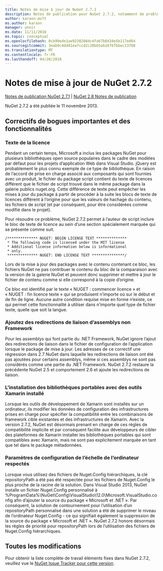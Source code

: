 ```yaml
---
title: Notes de mise à jour de NuGet 2.7.2
description: Notes de publication pour NuGet 2.7.2, notamment de problèmes connus, des correctifs de bogues, les fonctionnalités ajoutées et dcr.
author: karann-msft
ms.author: karann
manager: unnir
ms.date: 11/11/2016
ms.topic: conceptual
ms.openlocfilehash: 0cb99e4e1ae9238286dc4fab7b8d34e5b117ed64
ms.sourcegitcommit: 3eab9c4dd41ea7ccd2c28bb5ab16f6fbbec13708
ms.translationtype: MT
ms.contentlocale: fr-FR
ms.lasthandoff: 04/26/2018
---
```

# <a name="nuget-272-release-notes"></a>Notes de mise à jour de NuGet 2.7.2

[Notes de publication NuGet 2.7.1](../release-notes/nuget-2.7.1.md) | [NuGet 2.8 Notes de publication](../release-notes/nuget-2.8.md)

NuGet 2.7.2 a été publiée le 11 novembre 2013.

## <a name="noteworthy-bug-fixes-and-features"></a>Correctifs de bogues importantes et des fonctionnalités

### <a name="license-text"></a>Texte de la licence
Pendant un certain temps, Microsoft a inclus les packages NuGet pour plusieurs bibliothèques open source populaires dans le cadre des modèles par défaut pour les projets d’application Web dans Visual Studio. jQuery est probablement le plus connu exemple de ce type de bibliothèque. En raison de l’accord de prise en charge associé aux composants qui sont fournies avec un produit, le fichier du package script contient du texte de licences différent que le fichier de script trouvé dans le même package dans la galerie publics nuget.org. Cette différence de texte peut empêcher les mises à jour du package à partir de procéder à la suite les blocs de texte de licences différent à l’origine pour que les valeurs de hachage du contenu, les fichiers de script (et par conséquent, pour être considérées comme modifié dans le projet).

Pour résoudre ce problème, NuGet 2.7.2 permet à l’auteur de script inclure le bloc de texte de licence au sein d’une section spécialement marquée qui se présente comme suit.

    /************** NUGET: BEGIN LICENSE TEXT **************
     * The following code is licensed under the MIT license
     * Additional license information below is informational
     * only.
     ************** NUGET: END LICENSE TEXT ***************/

Lors de la mise à jour des packages avec le contenu contenant ce bloc, les fichiers NuGet ne pas contribuer le contenu du bloc de la comparaison avec la version de la galerie NuGet et peuvent donc supprimer et mettre à jour le fichier de contenu comme si elle correspond à la copie d’origine.

Ce bloc est identifié par le texte « NUGET : commencer licence » et « NUGET : fin licence texte » qui se produisent n’importe où sur le début et de fin de ligne.  Aucune autre condition requise mise en forme n’existe, ce qui permet cette fonctionnalité à utiliser dans n’importe quel type de fichier texte, quelle que soit la langue.

### <a name="add-binding-redirects-for-non-framework-assemblies"></a>Ajoutez des redirections de liaison d’assemblys non Framework
Pour les assemblys qui font partie du .NET Framework, NuGet ignore l’ajout des redirections de liaison dans le fichier de configuration de l’application lorsque le package de mise à jour. Les adresses de ce correctif une régression dans 2.7 NuGet dans laquelle les redirections de liaison ont été pas ajoutées pour certains assemblys, même si ces assemblys ne sont pas considérés comme une partie du .NET Framework. NuGet 2.7.2 restaure la précédente NuGet 2.5 et comportement 2.6 et ajoute les redirections de liaison.

### <a name="installing-portable-libraries-with-xamarin-tools-installed"></a>L’installation des bibliothèques portables avec des outils Xamarin installé
Lorsque les outils de développement de Xamarin sont installés sur un ordinateur, ils modifier les données de configuration des infrastructures prises en charge pour spécifier la compatibilité entre les combinaisons de framework cible existantes et des infrastructures de Xamarin. Avec la version 2.7.2, NuGet est désormais prenant en charge de ces règles de compatibilité implicite et par conséquent facilite aux développeurs de cibler des plateformes de Xamarin installer les bibliothèques portables qui sont compatibles avec Xamarin, mais ne sont pas explicitement marquée en tant que tel dans le package métadonnées.

### <a name="machine-wide-configuration-settings-honored"></a>Paramètres de configuration de l’échelle de l’ordinateur respectés
Lorsque vous utilisez des fichiers de Nuget.Config hiérarchiques, la clé repositoryPath a été pas été respectée pour les fichiers de Nuget.Config le plus proche de la racine de la solution. Dans Visual Studio 2013, NuGet installe un fichier Nuget.Config personnalisé à %ProgramData%\NuGet\Config\VisualStudio\12.0\Microsoft.VisualStudio.config afin d’ajouter la source du package « Microsoft et .NET ». Par conséquent, la solution de contournement pour l’utilisation d’un repositoryPath personnalisé dans une solution a été de supprimer le niveau de l’ordinateur Nuget.Config - ce qui signifiait également la suppression de la source du package « Microsoft et .NET ». NuGet 2.7.2 honore désormais les règles de priorité pour repositoryPath lors de l’utilisation des fichiers de Nuget.Config hiérarchiques.

## <a name="all-changes"></a>Toutes les modifications
Pour obtenir la liste complète de travail éléments fixes dans NuGet 2.7.2, veuillez vue le [NuGet Issue Tracker pour cette version](https://nuget.codeplex.com/workitem/list/advanced?keyword=&status=All&type=All&priority=All&release=NuGet%202.7.2&assignedTo=All&component=All&sortField=LastUpdatedDate&sortDirection=Descending&page=0&reasonClosed=Fixed).
